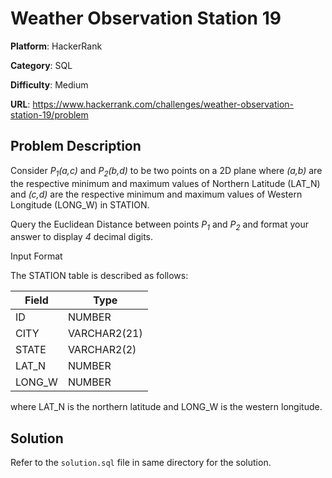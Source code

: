 # Weather Observation Station 19

**Platform**: HackerRank

**Category**: SQL

**Difficulty**: Medium

**URL**: https://www.hackerrank.com/challenges/weather-observation-station-19/problem

## Problem Description

Consider *P<sub>1</sub>(a,c)* and *P<sub>2</sub>(b,d)* to be two points on a 2D plane where *(a,b)* are the respective minimum and maximum values of Northern Latitude (LAT_N) and *(c,d)* are the respective minimum and maximum values of Western Longitude (LONG_W) in STATION.

Query the Euclidean Distance between points *P<sub>1</sub>* and *P<sub>2</sub>* and format your answer to display *4* decimal digits.

Input Format

The STATION table is described as follows:

| Field | Type |
|-------|------|
| ID | NUMBER |
| CITY | VARCHAR2(21) |
| STATE | VARCHAR2(2) |
| LAT_N | NUMBER |
| LONG_W | NUMBER |

where LAT_N is the northern latitude and LONG_W is the western longitude.

## Solution

Refer to the `solution.sql` file in same directory for the solution.